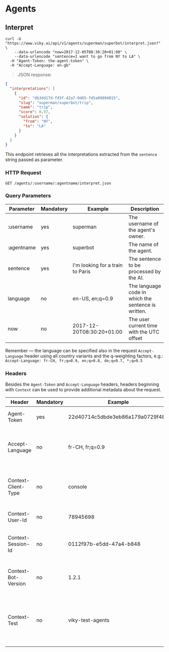 # Agents

## Interpret

```shell
curl -G "https://www.viky.ai/api/v1/agents/superman/superbot/interpret.json?" \
    --data-urlencode "now=2017-12-05T08:30:20+01:00" \
    --data-urlencode "sentence=I want to go from NY to LA" \
  -H "Agent-Token: the-agent-token" \
  -H "Accept-Language: en-gb"
```

> JSON response:

```json
{
  "interpretations": [
    {
      "id": "db3dd17d-fd3f-42a7-9d65-fd5a09894015",
      "slug": "superman/superbot/trip",
      "name": "trip",
      "score": 0.97,
      "solution": {
        "from": "NY",
        "to": "LA"
      }
    }
  ]
}
```

This endpoint retrieves all the interpretations extracted from the `sentence` string passed as parameter.

### HTTP Request

`GET /agents/:username/:agentname/interpret.json`

### Query Parameters


<table>
  <thead>
    <tr>
      <th>Parameter</th>
      <th>Mandatory</th>
      <th>Example</th>
      <th>Description</th>
    </tr>
  </thead>
  <tbody>
    <tr>
      <td>:username</td>
      <td>yes</td>
      <td>superman</td>
      <td>The username of the agent's owner.</td>
    </tr>
    <tr>
      <td>:agentname</td>
      <td>yes</td>
      <td>superbot</td>
      <td>The name of the agent.</td>
    </tr>
    <tr>
      <td>sentence</td>
      <td>yes</td>
      <td>I'm looking for a train to Paris</td>
      <td>The sentence to be processed by the AI.</td>
    </tr>
    <tr>
      <td>language</td>
      <td>no</td>
      <td>en-US, en;q=0.9</td>
      <td>The language code in which the sentence is written.</td>
    </tr>
    <tr>
      <td>now</td>
      <td>no</td>
      <td>2017-12-20T08:30:20+01:00</td>
      <td>The user current time with the UTC offset</td>
    </tr>
  </tbody>
</table>

<aside class="notice">
  Remember — the language can be specified also in the request <code>Accept-Language</code> header using all country variants and the q-weighting factors, e.g.: <code>Accept-Language: fr-CH, fr;q=0.9, en;q=0.8, de;q=0.7, *;q=0.5</code>
</aside>

### Headers

Besides the <code>Agent-Token</code> and <code>Accept-Language</code> headers, headers beginning with <code>Context</code> can be used to provide additional metadata about the request.

<table class="header-table">
  <thead>
    <tr>
      <th>Header</th>
      <th>Mandatory</th>
      <th>Example</th>
      <th>Description</th>
    </tr>
  </thead>
  <tbody>
    <tr>
      <td>Agent-Token</td>
      <td>yes</td>
      <td>22d40714c5dbde3eb86a179a0729f486</td>
      <td>The API token of the agent.</td>
    </tr>
    <tr>
      <td>Accept-Language</td>
      <td>no</td>
      <td>fr-CH, fr;q=0.9</td>
      <td>The language code in which the sentence is written.</td>
    </tr>
    <tr>
      <td>Context-Client-Type</td>
      <td>no</td>
      <td>console</td>
      <td>The medium through which the API is accessed.</td>
    </tr>
    <tr>
      <td>Context-User-Id</td>
      <td>no</td>
      <td>78945698</td>
      <td>The unique ID of the user.</td>
    </tr>
    <tr>
      <td>Context-Session-Id</td>
      <td>no</td>
      <td>0112f97b-e5dd-47a4-b848</td>
      <td>The ID of the session in case of chat sessions.</td>
    </tr>
    <tr>
      <td>Context-Bot-Version</td>
      <td>no</td>
      <td>1.2.1</td>
      <td>The bot version if the client type is 'bot'.</td>
    </tr>
    <tr>
      <td>Context-Test</td>
      <td>no</td>
      <td>viky-test-agents</td>
      <td>The type of test performed if the request was made for test purposes.</td>
    </tr>
  </tbody>
</table>
